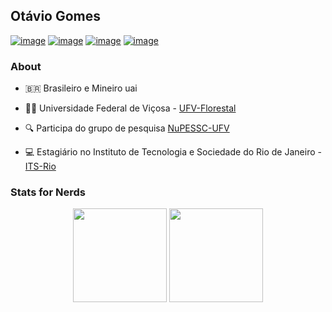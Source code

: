 ## Otávio Gomes

[![image](https://img.shields.io/badge/LinkedIn-0077B5?style=for-the-badge&logo=linkedin&logoColor=white)](https://www.linkedin.com/in/otaviouss)
[![image](https://img.shields.io/badge/Instagram-E4405F?style=for-the-badge&logo=instagram&logoColor=white)](https://www.instagram.com/otaviouss)
[![image](https://img.shields.io/badge/Twitter-1DA1F2?style=for-the-badge&logo=twitter&logoColor=white)](https://twitter.com/otaviouss)
[![image](https://img.shields.io/badge/Gmail-D14836?style=for-the-badge&logo=gmail&logoColor=white)](mailto:otas.gom@gmail.com)

### About

- 🇧🇷 Brasileiro e Mineiro uai
 
- 🧑‍🎓 Universidade Federal de Viçosa - [UFV-Florestal](https://www.ufv.br/)

- 🔍 Participa do grupo de pesquisa [NuPESSC-UFV](http://nupessc.caf.ufv.br/)

- 💻 Estagiário no Instituto de Tecnologia e Sociedade do Rio de Janeiro - [ITS-Rio](https://itsrio.org/)


### Stats for Nerds

<p align= "center">
  <img height= "150" src="https://github-readme-stats.vercel.app/api?username=otaviouss&theme=react&show_icons=true&include_all_commits=true" />
  <img height= "150" src="https://github-readme-stats.vercel.app/api/top-langs/?username=otaviouss&theme=react&layout=compact" />
</p>
